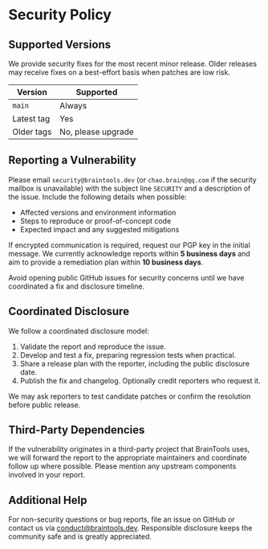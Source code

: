 # Security Policy

## Supported Versions

We provide security fixes for the most recent minor release. Older releases may
receive fixes on a best-effort basis when patches are low risk.

| Version     | Supported          |
|-------------|--------------------|
| `main`      | Always              |
| Latest tag  | Yes                 |
| Older tags  | No, please upgrade |

## Reporting a Vulnerability

Please email `security@braintools.dev` (or `chao.brain@qq.com` if the security mailbox is unavailable) with the subject line `SECURITY` and a
description of the issue. Include the following details when possible:

- Affected versions and environment information
- Steps to reproduce or proof-of-concept code
- Expected impact and any suggested mitigations

If encrypted communication is required, request our PGP key in the initial
message. We currently acknowledge reports within **5 business days** and aim to
provide a remediation plan within **10 business days**.

Avoid opening public GitHub issues for security concerns until we have
coordinated a fix and disclosure timeline.

## Coordinated Disclosure

We follow a coordinated disclosure model:

1. Validate the report and reproduce the issue.
2. Develop and test a fix, preparing regression tests when practical.
3. Share a release plan with the reporter, including the public disclosure date.
4. Publish the fix and changelog. Optionally credit reporters who request it.

We may ask reporters to test candidate patches or confirm the resolution before
public release.

## Third-Party Dependencies

If the vulnerability originates in a third-party project that BrainTools uses,
we will forward the report to the appropriate maintainers and coordinate follow
up where possible. Please mention any upstream components involved in your
report.

## Additional Help

For non-security questions or bug reports, file an issue on GitHub or contact
us via conduct@braintools.dev. Responsible disclosure keeps the community safe
and is greatly appreciated.

